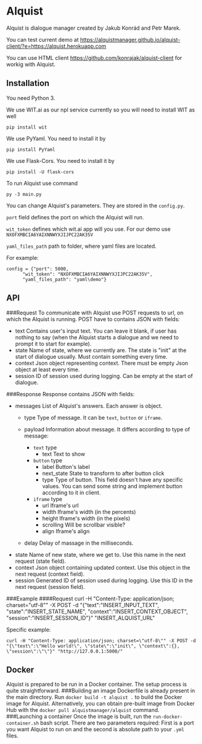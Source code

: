 Alquist
=======
Alquist is dialogue manager created by Jakub Konrád and Petr Marek.

You can test current demo at https://alquistmanager.github.io/alquist-client/?e=https://alquist.herokuapp.com

You can use HTML client https://github.com/konrajak/alquist-client for workig with Alquist.

## Installation
You need Python 3. 

We use WIT.ai as our npl service currently so you will need to install WIT as well

	pip install wit
	
We use PyYaml. You need to install it by

    pip install PyYaml

We use Flask-Cors. You need to install it by

    pip install -U flask-cors

To run Alquist use command

	py -3 main.py
	
You can change Alquist's parameters. They are stored in the ``config.py``.

``port`` field defines the port on which the Alquist will run.

``wit_token`` defines which wit.ai app will you use. For our demo use ``NXOFXMBCIA6YAIXNNWYXJIJPC22AK35V``

``yaml_files_path`` path to folder, where yaml files are located.

For example:

	config = {"port": 5000,
          "wit_token": "NXOFXMBCIA6YAIXNNWYXJIJPC22AK35V",
          "yaml_files_path": "yaml\demo"}

## API

###Request
To communicate with Alquist use POST requests to url, on which the Alquist is running. POST have to contains JSON with fields:

- text
    Contains user's input text. You can leave it blank, if user has nothing to say (when the Alquist starts a dialogue and we need to prompt
    it to start for example).
- state
    Name of state, where we currently are. The state is "init" at the start of dialogue usually. Must contain something every time.
- context
    Json object representing context. There must be empty Json object at least every time.
- session
    ID of session used during logging. Can be empty at the start of dialogue.
    
###Response
Response contains JSON with fields:

- messages
    List of Alquist's answers. Each answer is object.
    - type
        Type of message. It can be ``text``, ``button`` or ``iframe``.
    - payload
        Information about message. It differs according to type of message:
        - ``text`` type
            - text
                Text to show
        - ``button`` type
            - label
                Button's label
            - next_state
                State to transform to after button click
            - type
                Type of button. This field doesn't have any specific values. You can send some string and implement button according to it in client.
        - ``iframe`` type
            - url
                Iframe's url
            - width
                Iframe's width (in the percents)
            - height
                Iframe's width (in the pixels)
            - scrolling
                Will be scrollbar visible?
            - align
                Iframe's align
            
    - delay
        Delay of massage in the milliseconds.        
- state
    Name of new state, where we get to. Use this name in the next request (state field).
- context
    Json object containing updated context. Use this object in the next request (context field).
- session
    Generated ID of session used during logging. Use this ID in the next request (session field).
    
###Example
####Request
    curl -H "Content-Type: application/json; charset=\"utf-8\"" -X POST -d "{\"text\":\"INSERT_INPUT_TEXT\", \"state\":\"INSERT_STATE_NAME\", \"context\":\"INSERT_CONTEXT_OBJECT\", \"session\":\"INSERT_SESSION_ID\"}" "INSERT_ALQUIST_URL"

Specific example:

    curl -H "Content-Type: application/json; charset=\"utf-8\"" -X POST -d "{\"text\":\"Hello world!\", \"state\":\"init\", \"context\":{}, \"session\":\"\"}" "http://127.0.0.1:5000/"

## Docker
Alquist is prepared to be run in a Docker container. The setup process is quite straightforward.
###Building an image
Dockerfile is already present in the main directory. Run ``docker build -t alquist .`` to build the Docker image for Alquist. Alternatively, you can obtain pre-built image from Docker Hub with the ``docker pull alquistmanager/alquist`` command.
###Launching a container
Once the image is built, run the ``run-docker-container.sh`` bash script. There are two parameters required: First is a port you want Alquist to run on and the second is absolute path to your ``.yml`` files.
